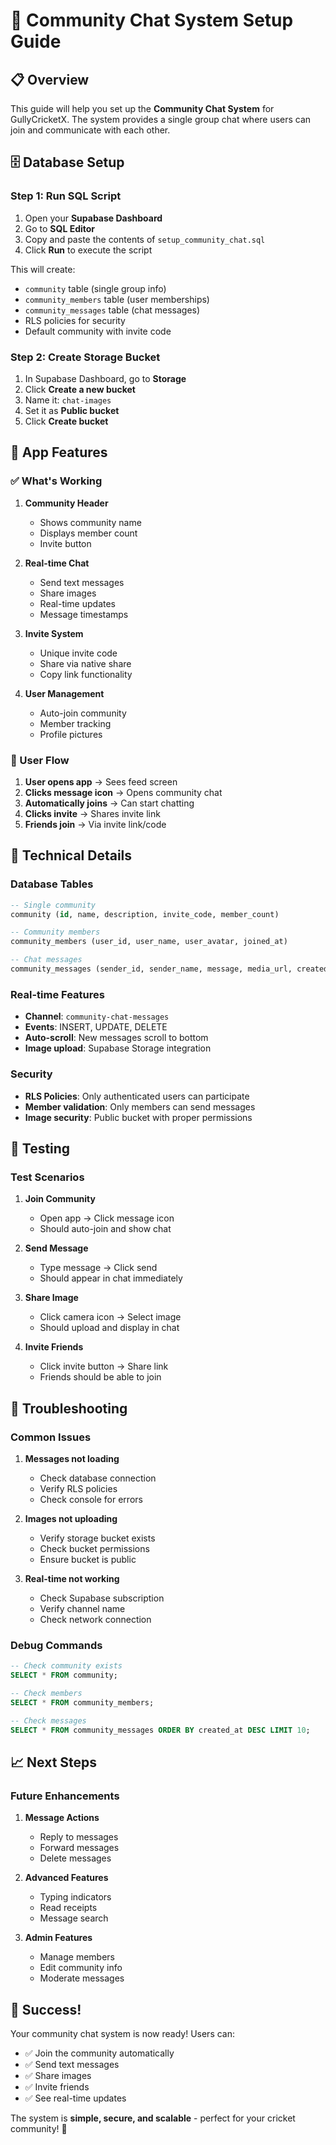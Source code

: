 # 🏏 Community Chat System Setup Guide

## 📋 **Overview**

This guide will help you set up the **Community Chat System** for GullyCricketX. The system provides a single group chat where users can join and communicate with each other.

## 🗄️ **Database Setup**

### **Step 1: Run SQL Script**

1. Open your **Supabase Dashboard**
2. Go to **SQL Editor**
3. Copy and paste the contents of `setup_community_chat.sql`
4. Click **Run** to execute the script

This will create:
- `community` table (single group info)
- `community_members` table (user memberships)
- `community_messages` table (chat messages)
- RLS policies for security
- Default community with invite code

### **Step 2: Create Storage Bucket**

1. In Supabase Dashboard, go to **Storage**
2. Click **Create a new bucket**
3. Name it: `chat-images`
4. Set it as **Public bucket**
5. Click **Create bucket**

## 📱 **App Features**

### **✅ What's Working**

1. **Community Header**
   - Shows community name
   - Displays member count
   - Invite button

2. **Real-time Chat**
   - Send text messages
   - Share images
   - Real-time updates
   - Message timestamps

3. **Invite System**
   - Unique invite code
   - Share via native share
   - Copy link functionality

4. **User Management**
   - Auto-join community
   - Member tracking
   - Profile pictures

### **🎯 User Flow**

1. **User opens app** → Sees feed screen
2. **Clicks message icon** → Opens community chat
3. **Automatically joins** → Can start chatting
4. **Clicks invite** → Shares invite link
5. **Friends join** → Via invite link/code

## 🔧 **Technical Details**

### **Database Tables**

```sql
-- Single community
community (id, name, description, invite_code, member_count)

-- Community members
community_members (user_id, user_name, user_avatar, joined_at)

-- Chat messages
community_messages (sender_id, sender_name, message, media_url, created_at)
```

### **Real-time Features**

- **Channel**: `community-chat-messages`
- **Events**: INSERT, UPDATE, DELETE
- **Auto-scroll**: New messages scroll to bottom
- **Image upload**: Supabase Storage integration

### **Security**

- **RLS Policies**: Only authenticated users can participate
- **Member validation**: Only members can send messages
- **Image security**: Public bucket with proper permissions

## 🚀 **Testing**

### **Test Scenarios**

1. **Join Community**
   - Open app → Click message icon
   - Should auto-join and show chat

2. **Send Message**
   - Type message → Click send
   - Should appear in chat immediately

3. **Share Image**
   - Click camera icon → Select image
   - Should upload and display in chat

4. **Invite Friends**
   - Click invite button → Share link
   - Friends should be able to join

## 🐛 **Troubleshooting**

### **Common Issues**

1. **Messages not loading**
   - Check database connection
   - Verify RLS policies
   - Check console for errors

2. **Images not uploading**
   - Verify storage bucket exists
   - Check bucket permissions
   - Ensure bucket is public

3. **Real-time not working**
   - Check Supabase subscription
   - Verify channel name
   - Check network connection

### **Debug Commands**

```sql
-- Check community exists
SELECT * FROM community;

-- Check members
SELECT * FROM community_members;

-- Check messages
SELECT * FROM community_messages ORDER BY created_at DESC LIMIT 10;
```

## 📈 **Next Steps**

### **Future Enhancements**

1. **Message Actions**
   - Reply to messages
   - Forward messages
   - Delete messages

2. **Advanced Features**
   - Typing indicators
   - Read receipts
   - Message search

3. **Admin Features**
   - Manage members
   - Edit community info
   - Moderate messages

## 🎉 **Success!**

Your community chat system is now ready! Users can:
- ✅ Join the community automatically
- ✅ Send text messages
- ✅ Share images
- ✅ Invite friends
- ✅ See real-time updates

The system is **simple, secure, and scalable** - perfect for your cricket community! 🏏 
